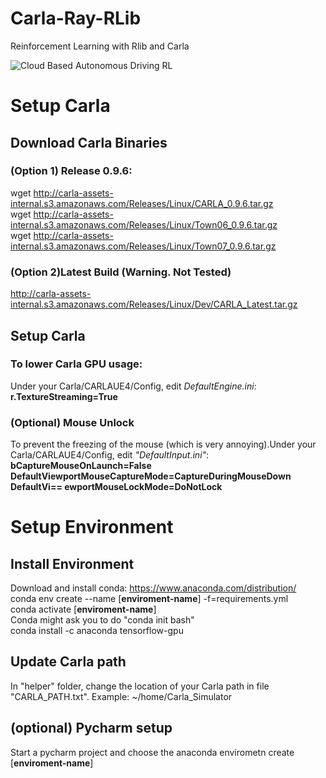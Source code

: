 # Carla-Ray-RLib
Reinforcement Learning with Rlib and Carla

![Cloud Based Autonomous Driving RL](https://github.com/layssi/Carla_Ray_Rlib/blob/master/docs/thumbnail_CARLA_RAY.jpg  "Cloud Based Autonomous Driving RL")


# Setup Carla
## Download Carla Binaries
### (Option 1) Release 0.9.6:
wget http://carla-assets-internal.s3.amazonaws.com/Releases/Linux/CARLA_0.9.6.tar.gz  
wget http://carla-assets-internal.s3.amazonaws.com/Releases/Linux/Town06_0.9.6.tar.gz  
wget http://carla-assets-internal.s3.amazonaws.com/Releases/Linux/Town07_0.9.6.tar.gz  

### (Option 2)Latest Build (Warning. Not Tested)
http://carla-assets-internal.s3.amazonaws.com/Releases/Linux/Dev/CARLA_Latest.tar.gz

## Setup Carla
### To lower Carla GPU usage:
Under your Carla/CARLAUE4/Config, edit *DefaultEngine.ini*:  
**r.TextureStreaming=True**

### (Optional) Mouse Unlock
To prevent the freezing of the mouse (which is very annoying).Under your Carla/CARLAUE4/Config, edit *"DefaultInput.ini"*:  
**bCaptureMouseOnLaunch=False**  
**DefaultViewportMouseCaptureMode=CaptureDuringMouseDown**  
**DefaultVi== ewportMouseLockMode=DoNotLock**  

# Setup Environment
## Install Environment
Download and install conda: https://www.anaconda.com/distribution/  
conda env create --name [**enviroment-name**] -f=requirements.yml   
conda activate [**enviroment-name**]  
Conda might ask you to do "conda init bash"  
conda install -c anaconda tensorflow-gpu  

## Update Carla path
In "helper" folder, change the location of your Carla path in file "CARLA_PATH.txt".  Example: ~/home/Carla_Simulator
## (optional) Pycharm setup
Start a pycharm project and choose the anaconda envirometn create [**enviroment-name**] 



